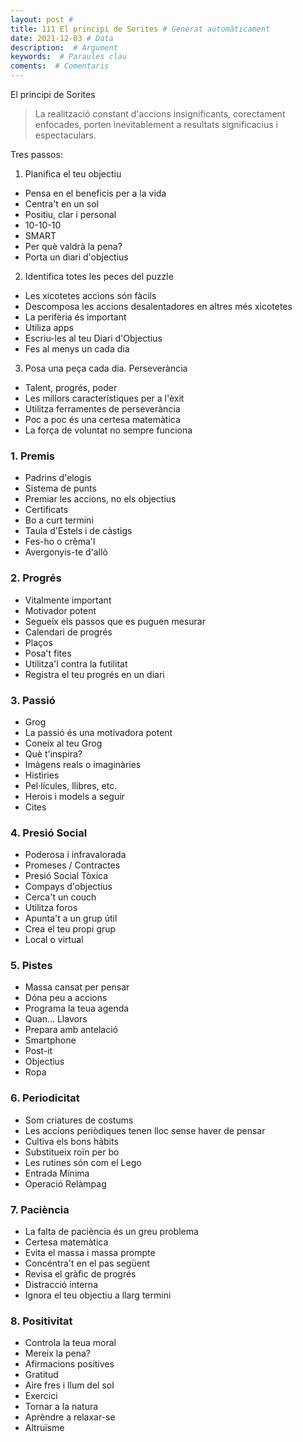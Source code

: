 ```yaml
---
layout: post # 
title: 111 El principi de Sorites # Generat automàticament
date: 2021-12-03 # Data
description:  # Argument
keywords:  # Paraules clau
coments:  # Comentaris
---
```


El principi de Sorites

> La realització constant d'accions insignificants, corectament enfocades, porten inevitablement a resultats significacius i espectaculars.

Tres passos:

1. Planifica el teu objectiu
  - Pensa en el beneficis per a la vida
  - Centra't en un sol
  - Positiu, clar i personal
  - 10-10-10
  - SMART
  - Per què valdrà la pena?
  - Porta un diari d'objectius
2. Identifica totes les peces del puzzle
  - Les xicotetes accions són fàcils
  - Descomposa les accions desalentadores en altres més xicotetes
  - La perifèria és important
  - Utiliza apps
  - Escriu-les al teu Diari d'Objectius
  - Fes al menys un cada dia
3. Posa una peça cada dia. Perseverància
  - Talent, progrés, poder
  - Les millors característiques per a l'èxit
  - Utilitza ferramentes de perseverància
  - Poc a poc és una certesa matemàtica
  - La força de voluntat no sempre funciona

### 1. Premis
  - Padrins d'elogis
  - Sistema de punts
  - Premiar les accions, no els objectius
  - Certificats
  - Bo a curt termini
  - Taula d'Estels i de càstigs
  - Fes-ho o crèma'l
  - Avergonyis-te d'allò

### 2. Progrés
  - Vitalmente important
  - Motivador potent
  - Segueix els passos que es puguen mesurar
  - Calendari de progrés
  - Plaços
  - Posa't fites
  - Utilitza'l contra la futilitat
  - Registra el teu progrés en un diari

### 3. Passió
  - Grog
  - La passió és una motivadora potent
  - Coneix al teu Grog
  - Què t'inspira?
  - Imàgens reals o imaginàries
  - Histìries
  - Pel·lícules, llibres, etc.
  - Herois i models a seguir
  - Cites

### 4. Presió Social
  - Poderosa i infravalorada
  - Promeses / Contractes
  - Presió Social Tòxica
  - Compays d'objectius
  - Cerca't un couch
  - Utilitza foros
  - Apunta't a un grup útil
  - Crea el teu propi grup
  - Local o virtual

### 5. Pistes
  - Massa cansat per pensar
  - Dóna peu a accions
  - Programa la teua agenda
  - Quan... Llavors
  - Prepara amb antelació
  - Smartphone
  - Post-it
  - Objectius
  - Ropa

### 6. Periodicitat
  - Som criatures de costums
  - Les accions periòdiques tenen lloc sense haver de pensar
  - Cultiva els bons hàbits
  - Substitueix roïn per bo
  - Les rutines són com el Lego
  - Entrada Mínima
  - Operació Relàmpag

### 7. Paciència
  - La falta de paciència és un greu problema
  - Certesa matemàtica
  - Evita el massa i massa prompte
  - Concéntra't en el pas següent
  - Revisa el gràfic de progrés
  - Distracció interna
  - Ignora el teu objectiu a llarg termini

### 8. Positivitat
  - Controla la teua moral
  - Mereix la pena?
  - Afirmacions positives
  - Gratitud
  - Aire fres i llum del sol
  - Exercici
  - Tornar a la natura
  - Aprèndre a relaxar-se
  - Altruïsme

